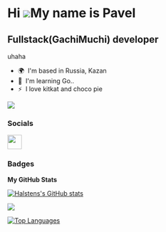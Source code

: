 Hi ![](https://user-images.githubusercontent.com/18350557/176309783-0785949b-9127-417c-8b55-ab5a4333674e.gif)My name is Pavel
=============================================================================================================================

Fullstack(GachiMuchi) developer
----------------------------

uhaha

* 🌍  I'm based in Russia, Kazan
* 🧠  I'm learning Go..
* ⚡  I love kitkat and choco pie

<a href="https://www.github.com/Halstens" target="_blank" rel="noreferrer"><img
src="https://img.shields.io/github/followers/Halstens?logo=github&style=for-the-badge&color=f97316&labelColor=1c1917" /></a>


### Socials

<p align="left"> <a href="https://www.github.com/Halstens" target="_blank" rel="noreferrer"> <picture> <source media="(prefers-color-scheme: dark)" srcset="https://raw.githubusercontent.com/danielcranney/readme-generator/main/public/icons/socials/github-dark.svg" /> <source media="(prefers-color-scheme: light)" srcset="https://raw.githubusercontent.com/danielcranney/readme-generator/main/public/icons/socials/github.svg" /> <img src="https://raw.githubusercontent.com/danielcranney/readme-generator/main/public/icons/socials/github.svg" width="32" height="32" /> </picture> </a></p>

### Badges

<b>My GitHub Stats</b>

<a href="http://www.github.com/Halstens"><img src="https://github-readme-stats.vercel.app/api?username=Halstens&show_icons=true&hide=&count_private=true&title_color=3382ed&text_color=ffffff&icon_color=f97316&bg_color=1c1917&hide_border=true&show_icons=true" alt="Halstens's GitHub stats" /></a>

<a href="http://www.github.com/Halstens"><img src="https://github-readme-streak-stats.herokuapp.com/?user=Halstens&stroke=ffffff&background=1c1917&ring=3382ed&fire=3382ed&currStreakNum=ffffff&currStreakLabel=3382ed&sideNums=ffffff&sideLabels=ffffff&dates=ffffff&hide_border=true" /></a>

<a href="https://github.com/Halstens" align="left"><img src="https://github-readme-stats.vercel.app/api/top-langs/?username=Halstens&langs_count=10&title_color=3382ed&text_color=ffffff&icon_color=f97316&bg_color=1c1917&hide_border=true&locale=en&custom_title=Top%20%Languages" alt="Top Languages" /></a>
